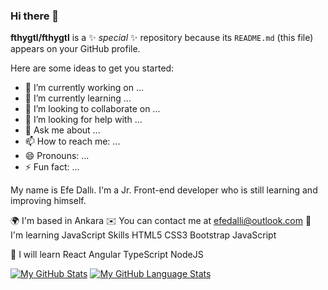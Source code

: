 ### Hi there 👋

**fthygtl/fthygtl** is a ✨ _special_ ✨ repository because its `README.md` (this file) appears on your GitHub profile.

Here are some ideas to get you started:

- 🔭 I’m currently working on ...
- 🌱 I’m currently learning ...
- 👯 I’m looking to collaborate on ...
- 🤔 I’m looking for help with ...
- 💬 Ask me about ...
- 📫 How to reach me: ...
- 😄 Pronouns: ...
- ⚡ Fun fact: ...

My name is Efe Dallı. I'm a Jr. Front-end developer who is still learning and improving himself.

🌍 I'm based in Ankara
✉️ You can contact me at efedalli@outlook.com
🧠 I'm learning JavaScript
Skills
HTML5 CSS3 Bootstrap JavaScript

🌱 I will learn
React Angular TypeScript NodeJS



[![My GitHub Stats](https://github-readme-stats.vercel.app/api/?username=fthygtl&count_private=true&theme=tokyonight&showicons=true)]()
[![My GitHub Language Stats](https://github-readme-stats.vercel.app/api/top-langs/?username=fthygtl&langs_count=5&theme=tokyonight)]()
